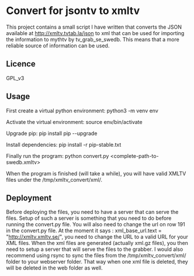 Convert for jsontv to xmltv
===========================

This project contains a small script I have written that converts the JSON available at http://xmltv.tvtab.la/json to
xml that can be used for importing the information to mythtv by tv_grab_se_swedb. This means that a more reliable
source of information can be used.

Licence
-------
GPL_v3

Usage
-----
First create a virtual python environment:
python3 -m venv env

Activate the virtual environment:
source env/bin/activate

Upgrade pip:
pip install pip --upgrade

Install dependencies:
pip install -r pip-stable.txt

Finally run the program:
python convert.py <complete-path-to-swedb.xmltv>

When the program is finished (will take a while), you will have valid XMLTV files under the /tmp/xmltv_convert/xml/.

Deployment
----------
Before deploying the files, you need to have a server that can serve the files. Setup of such a server is
something that you need to do before running the convert.py file. You will also need to change the url on row 191
in the convert.py file. At the moment it says : xml_base_url.text = "http://xmltv.xmltv.se/", you need to
change the URL to a valid URL for your XML files.
When the xml files are generated (actually xml.gz files), you then need to setup a server that will serve the files to
the grabber. I would also recommend using rsync to sync the files from the /tmp/xmltv_convert/xml/ folder to your
webserver folder. That way when one xml file is deleted, they will be deleted in the web folder as well.
